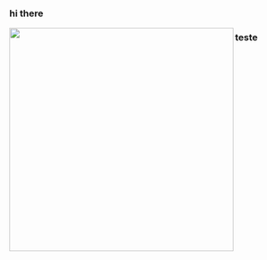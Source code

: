 ### hi there

<td><img width="400px" align="left" src="https://github-readme-stats.vercel.app/api/top-langs/?username=rodrigoantas&hide=html&layout=compact&theme=buefy" /></td>

### teste
